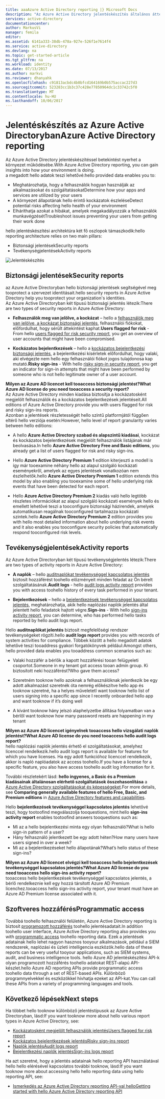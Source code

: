```yaml
---
title: aaaAzure Active Directory reporting |} Microsoft Docs
description: "Az Azure Active Directory jelentéskészítés általános áttekintését nyújtja."
services: active-directory
documentationcenter: 
author: MarkusVi
manager: femila
editor: 
ms.assetid: 6141a333-38db-478a-927e-526f1e7614f4
ms.service: active-directory
ms.devlang: na
ms.topic: get-started-article
ms.tgt_pltfrm: na
ms.workload: identity
ms.date: 07/13/2017
ms.author: markvi
ms.reviewer: dhanyahk
ms.openlocfilehash: c91813acbdc4b0bfcd164169b0b575accac227d3
ms.sourcegitcommit: 523283cc1b3c37c428e77850964dc1c33742c5f0
ms.translationtype: MT
ms.contentlocale: hu-HU
ms.lasthandoff: 10/06/2017
---
```

# <a name="azure-active-directory-reporting"></a><span data-ttu-id="3c31d-103">Jelentéskészítés az Azure Active Directoryban</span><span class="sxs-lookup"><span data-stu-id="3c31d-103">Azure Active Directory reporting</span></span>

<span data-ttu-id="3c31d-104">Az Azure Active Directory jelentéskészítéssel betekintést nyerhet a környezet működésébe.</span><span class="sxs-lookup"><span data-stu-id="3c31d-104">With Azure Active Directory reporting, you can gain insights into how your environment is doing.</span></span>  
<span data-ttu-id="3c31d-105">a megadott hello adatok teszi lehetővé:</span><span class="sxs-lookup"><span data-stu-id="3c31d-105">hello provided data enables you to:</span></span>

- <span data-ttu-id="3c31d-106">Meghatározhatja, hogy a felhasználók hogyan használják az alkalmazásokat és szolgáltatásokat</span><span class="sxs-lookup"><span data-stu-id="3c31d-106">Determine how your apps and services are utilized by your users</span></span>
- <span data-ttu-id="3c31d-107">A környezet állapotának hello érintő kockázatok észlelése</span><span class="sxs-lookup"><span data-stu-id="3c31d-107">Detect potential risks affecting hello health of your environment</span></span>
- <span data-ttu-id="3c31d-108">Elháríthatja azokat a hibákat, amelyek megakadályozzák a felhasználók munkavégzését</span><span class="sxs-lookup"><span data-stu-id="3c31d-108">Troubleshoot issues preventing your users from getting their work done</span></span>  

<span data-ttu-id="3c31d-109">hello jelentéskészítési architektúra két fő oszlopok támaszkodik:</span><span class="sxs-lookup"><span data-stu-id="3c31d-109">hello reporting architecture relies on two main pillars:</span></span>

- <span data-ttu-id="3c31d-110">Biztonsági jelentések</span><span class="sxs-lookup"><span data-stu-id="3c31d-110">Security reports</span></span>
- <span data-ttu-id="3c31d-111">Tevékenységjelentések</span><span class="sxs-lookup"><span data-stu-id="3c31d-111">Activity reports</span></span>

![Jelentéskészítés](./media/active-directory-reporting-azure-portal/01.png)



## <a name="security-reports"></a><span data-ttu-id="3c31d-113">Biztonsági jelentések</span><span class="sxs-lookup"><span data-stu-id="3c31d-113">Security reports</span></span>

<span data-ttu-id="3c31d-114">az Azure Active Directoryban hello biztonsági jelentések segítségével meg tooprotect a szervezet identitásait.</span><span class="sxs-lookup"><span data-stu-id="3c31d-114">hello security reports in Azure Active Directory help you tooprotect your organization's identities.</span></span>  
<span data-ttu-id="3c31d-115">Az Azure Active Directoryban két típusú biztonsági jelentés létezik:</span><span class="sxs-lookup"><span data-stu-id="3c31d-115">There are two types of security reports in Azure Active Directory:</span></span>

- <span data-ttu-id="3c31d-116">**Felhasználók meg van jelölve, a kockázat** – hello a [felhasználók meg van jelölve, a kockázat biztonsági jelentés](active-directory-reporting-security-user-at-risk.md), felhasználói fiókokat, előfordulhat, hogy sérült áttekintést kaphat.</span><span class="sxs-lookup"><span data-stu-id="3c31d-116">**Users flagged for risk** - From hello [users flagged for risk security report](active-directory-reporting-security-user-at-risk.md), you get an overview of user accounts that might have been compromised.</span></span>

- <span data-ttu-id="3c31d-117">**Kockázatos bejelentkezések** – hello a [kockázatos bejelentkezési biztonsági jelentés](active-directory-reporting-security-risky-sign-ins.md), a bejelentkezési kísérletek előfordulhat, hogy valaki, aki elvégezte nem hello egy felhasználói fiókot jogos tulajdonosa kap mutató.</span><span class="sxs-lookup"><span data-stu-id="3c31d-117">**Risky sign-ins** - With hello [risky sign-in security report](active-directory-reporting-security-risky-sign-ins.md), you get an indicator for sign-in attempts that might have been performed by someone who is not hello legitimate owner of a user account.</span></span> 

<span data-ttu-id="3c31d-118">**Milyen az Azure AD licencet kell tooaccess biztonsági jelentést?**</span><span class="sxs-lookup"><span data-stu-id="3c31d-118">**What Azure AD license do you need tooaccess a security report?**</span></span>  
<span data-ttu-id="3c31d-119">Az Azure Active Directory minden kiadása biztosítja a kockázatosként megjelölt felhasználók és a kockázatos bejelentkezések jelentéseit.</span><span class="sxs-lookup"><span data-stu-id="3c31d-119">All editions of Azure Active Directory provide you with users flagged for risk and risky sign-ins reports.</span></span>  
<span data-ttu-id="3c31d-120">Azonban a jelentések részletességét hello szintű platformjától függően eltérő hello verziója esetén:</span><span class="sxs-lookup"><span data-stu-id="3c31d-120">However, hello level of report granularity varies between hello editions:</span></span> 

- <span data-ttu-id="3c31d-121">A hello **Azure Active Directory szabad és alapszintű kiadásai**, kockázat és kockázatos bejelentkezések megjelölt felhasználók listájának már beolvasása.</span><span class="sxs-lookup"><span data-stu-id="3c31d-121">In hello **Azure Active Directory Free and Basic editions**, you already get a list of users flagged for risk and risky sign-ins.</span></span> 

- <span data-ttu-id="3c31d-122">Hello **Azure Active Directory Premium 1** edition kiterjeszti a modell is így már tooexamine néhány hello az alapul szolgáló kockázati eseményekről, amelyek az egyes jelentések vonatkozóan nem észlelhetők.</span><span class="sxs-lookup"><span data-stu-id="3c31d-122">hello **Azure Active Directory Premium 1** edition extends this model by also enabling you tooexamine some of hello underlying risk events that have been detected for each report.</span></span> 

- <span data-ttu-id="3c31d-123">Hello **Azure Active Directory Premium 2** kiadás való hello legtöbb részletes információkat az alapul szolgáló kockázati események hello és emellett lehetővé teszi a tooconfigure biztonsági házirendek, amelyek automatikusan reagálnak tooconfigured tartalmazza kockázati szintek.</span><span class="sxs-lookup"><span data-stu-id="3c31d-123">hello **Azure Active Directory Premium 2** edition provides you with hello most detailed information about hello underlying risk events and it also enables you tooconfigure security policies that automatically respond tooconfigured risk levels.</span></span>


## <a name="activity-reports"></a><span data-ttu-id="3c31d-124">Tevékenységjelentések</span><span class="sxs-lookup"><span data-stu-id="3c31d-124">Activity reports</span></span>

<span data-ttu-id="3c31d-125">Az Azure Active Directoryban két típusú tevékenységjelentés létezik:</span><span class="sxs-lookup"><span data-stu-id="3c31d-125">There are two types of activity reports in Azure Active Directory:</span></span>

- <span data-ttu-id="3c31d-126">**A naplók** – hello [auditnaplókat tevékenységgel kapcsolatos jelentés](active-directory-reporting-activity-audit-logs.md) biztosít hozzáférést toohello előzményeit minden feladat az Ön bérelt szolgáltatásának.</span><span class="sxs-lookup"><span data-stu-id="3c31d-126">**Audit logs** - hello [audit logs activity report](active-directory-reporting-activity-audit-logs.md) provides you with access toohello history of every task performed in your tenant.</span></span>

- <span data-ttu-id="3c31d-127">**Bejelentkezések** – hello a [bejelentkezések tevékenységgel kapcsolatos jelentés](active-directory-reporting-activity-sign-ins.md), meghatározhatja, akik hello naplózási naplók jelentés által jelentett hello feladatok hajtott végre.</span><span class="sxs-lookup"><span data-stu-id="3c31d-127">**Sign-ins** -  With hello [sign-ins activity report](active-directory-reporting-activity-sign-ins.md), you can determine, who has performed hello tasks reported by hello audit logs report.</span></span>



<span data-ttu-id="3c31d-128">Hello **auditnaplókat jelentés** biztosít megfelelőségi rendszer tevékenységeket rögzíti.</span><span class="sxs-lookup"><span data-stu-id="3c31d-128">hello **audit logs report** provides you with records of system activities for compliance.</span></span>
<span data-ttu-id="3c31d-129">Többek között a hello megadott adatok lehetővé teszi tooaddress gyakori forgatókönyvek például:</span><span class="sxs-lookup"><span data-stu-id="3c31d-129">Amongst others, hello provided data enables you tooaddress common scenarios such as:</span></span>

- <span data-ttu-id="3c31d-130">Valaki hozzáfér a bérlők a kapott hozzáférési tooan felügyeleti csoportot.</span><span class="sxs-lookup"><span data-stu-id="3c31d-130">Someone in my tenant got access tooan admin group.</span></span> <span data-ttu-id="3c31d-131">Ki biztosított neki hozzáférést?</span><span class="sxs-lookup"><span data-stu-id="3c31d-131">Who gave them access?</span></span> 

- <span data-ttu-id="3c31d-132">Szeretném tooknow hello azoknak a felhasználóknak jelentkezik be egy adott alkalmazást szeretnék óta nemrég előkészítve hello app és tooknow szeretné, ha a helyes műveletet</span><span class="sxs-lookup"><span data-stu-id="3c31d-132">I want tooknow hello list of users signing into a specific app since I recently onboarded hello app and want tooknow if it’s doing well</span></span>

- <span data-ttu-id="3c31d-133">A kívánt tooknow hány jelszó alaphelyzetbe állítása folyamatban van a bérlő</span><span class="sxs-lookup"><span data-stu-id="3c31d-133">I want tooknow how many password resets are happening in my tenant</span></span>


<span data-ttu-id="3c31d-134">**Milyen az Azure AD licencet igényelnek tooaccess hello vizsgálati naplók jelentést?**</span><span class="sxs-lookup"><span data-stu-id="3c31d-134">**What Azure AD license do you need tooaccess hello audit logs report?**</span></span>  
<span data-ttu-id="3c31d-135">hello naplózási naplók jelentés érhető el szolgáltatásokat, amelyhez licenccel rendelkezik.</span><span class="sxs-lookup"><span data-stu-id="3c31d-135">hello audit logs report is available for features for which you have licenses.</span></span> <span data-ttu-id="3c31d-136">Ha egy adott funkcióhoz licenccel rendelkezik, akkor is napló naplóadatok az access toohello.</span><span class="sxs-lookup"><span data-stu-id="3c31d-136">If you have a license for a specific feature, you also have access toohello audit log information for it.</span></span>

<span data-ttu-id="3c31d-137">További részletekért lásd: **hello ingyenes, a Basic és a Premium kiadásainak általánosan elérhető szolgáltatások összehasonlítása** a [Azure Active Directory szolgáltatásokat és képességeket](https://www.microsoft.com/cloud-platform/azure-active-directory-features).</span><span class="sxs-lookup"><span data-stu-id="3c31d-137">For more details, see **Comparing generally available features of hello Free, Basic, and Premium editions** in [Azure Active Directory features and capabilities](https://www.microsoft.com/cloud-platform/azure-active-directory-features).</span></span>   



<span data-ttu-id="3c31d-138">Hello **bejelentkezések tevékenységgel kapcsolatos jelentés** lehetővé teszi, hogy tootoofind megválaszolja tooquestions, mint:</span><span class="sxs-lookup"><span data-stu-id="3c31d-138">hello **sign-ins activity report** enables tootoofind answers tooquestions such as:</span></span>

- <span data-ttu-id="3c31d-139">Mi az a hello bejelentkezési minta egy olyan felhasználó?</span><span class="sxs-lookup"><span data-stu-id="3c31d-139">What is hello sign-in pattern of a user?</span></span>
- <span data-ttu-id="3c31d-140">Hány felhasználó jelentkezett be egy adott héten?</span><span class="sxs-lookup"><span data-stu-id="3c31d-140">How many users have users signed in over a week?</span></span>
- <span data-ttu-id="3c31d-141">Mi az a bejelentkezéseket hello állapotának?</span><span class="sxs-lookup"><span data-stu-id="3c31d-141">What’s hello status of these sign-ins?</span></span>


<span data-ttu-id="3c31d-142">**Milyen az Azure AD licencet elvégzi kell tooaccess hello bejelentkezések tevékenységgel kapcsolatos jelentés?**</span><span class="sxs-lookup"><span data-stu-id="3c31d-142">**What Azure AD license do you need tooaccess hello sign-ins activity report?**</span></span>  
<span data-ttu-id="3c31d-143">tooaccess hello bejelentkezések tevékenységgel kapcsolatos jelentés, a bérlő rendelkeznie kell egy hozzá társított Azure AD Premium licenchez.</span><span class="sxs-lookup"><span data-stu-id="3c31d-143">tooaccess hello sign-ins activity report, your tenant must have an Azure AD Premium license associated with it.</span></span>


## <a name="programmatic-access"></a><span data-ttu-id="3c31d-144">Szoftveres hozzáférés</span><span class="sxs-lookup"><span data-stu-id="3c31d-144">Programmatic access</span></span>

<span data-ttu-id="3c31d-145">Továbbá toohello felhasználói felületén, Azure Active Directory reporting is biztosít [programozott hozzáférés](active-directory-reporting-api-getting-started-azure-portal.md) toohello jelentésadatait.</span><span class="sxs-lookup"><span data-stu-id="3c31d-145">In addition toohello user interface, Azure Active Directory reporting also provides you with [programmatic access](active-directory-reporting-api-getting-started-azure-portal.md) toohello reporting data.</span></span> <span data-ttu-id="3c31d-146">Ezek a jelentések adatainak hello lehet nagyon hasznos tooyour alkalmazások, például a SIEM rendszerek, naplózási és üzleti intelligencia eszközök.</span><span class="sxs-lookup"><span data-stu-id="3c31d-146">hello data of these reports can be very useful tooyour applications, such as SIEM systems, audit, and business intelligence tools.</span></span> <span data-ttu-id="3c31d-147">hello Azure AD jelentéskészítési API-k olyan programozott hozzáférés toohello adatokat REST-alapú API-készlet.</span><span class="sxs-lookup"><span data-stu-id="3c31d-147">hello Azure AD reporting APIs provide programmatic access toohello data through a set of REST-based APIs.</span></span> <span data-ttu-id="3c31d-148">Különböző programnyelvekkel és eszközökkel hívhatja ezeket az API-kat.</span><span class="sxs-lookup"><span data-stu-id="3c31d-148">You can call these APIs from a variety of programming languages and tools.</span></span> 


## <a name="next-steps"></a><span data-ttu-id="3c31d-149">Következő lépések</span><span class="sxs-lookup"><span data-stu-id="3c31d-149">Next steps</span></span>

<span data-ttu-id="3c31d-150">Ha többet hello tooknow különböző jelentéstípusok az Azure Active Directoryban, lásd:</span><span class="sxs-lookup"><span data-stu-id="3c31d-150">If you want tooknow more about hello various report types in Azure Active Directory, see:</span></span>

- [<span data-ttu-id="3c31d-151">Kockázatosként megjelölt felhasználók jelentés</span><span class="sxs-lookup"><span data-stu-id="3c31d-151">Users flagged for risk report</span></span>](active-directory-reporting-security-user-at-risk.md)
- [<span data-ttu-id="3c31d-152">Kockázatos bejelentkezések jelentés</span><span class="sxs-lookup"><span data-stu-id="3c31d-152">Risky sign-ins report</span></span>](active-directory-reporting-security-risky-sign-ins.md)
- [<span data-ttu-id="3c31d-153">Naplók jelentés</span><span class="sxs-lookup"><span data-stu-id="3c31d-153">Audit logs report</span></span>](active-directory-reporting-activity-audit-logs.md)
- [<span data-ttu-id="3c31d-154">Bejelentkezési naplók jelentés</span><span class="sxs-lookup"><span data-stu-id="3c31d-154">Sign-ins logs report</span></span>](active-directory-reporting-activity-sign-ins.md)

<span data-ttu-id="3c31d-155">Ha azt szeretné, hogy a jelentés adatainak hello reporting API használatával hello hello elérésével kapcsolatos további tooknow, lásd:</span><span class="sxs-lookup"><span data-stu-id="3c31d-155">If you want tooknow more about accessing hello hello reporting data using hello reporting API, see:</span></span> 

- [<span data-ttu-id="3c31d-156">Ismerkedés az Azure Active Directory reporting API-val hello</span><span class="sxs-lookup"><span data-stu-id="3c31d-156">Getting started with hello Azure Active Directory reporting API</span></span>](active-directory-reporting-api-getting-started-azure-portal.md)


<!--Image references-->
[1]: ./media/active-directory-reporting-azure-portal/ic195031.png